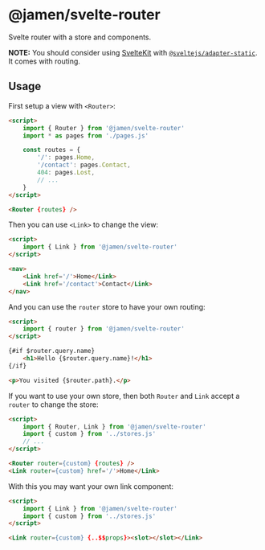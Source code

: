 # @jamen/svelte-router

Svelte router with a store and components.

**NOTE:** You should consider using [SvelteKit](https://kit.svelte.dev/) with [`@sveltejs/adapter-static`](https://github.com/sveltejs/kit/tree/master/packages/adapter-static). It comes with routing.

## Usage

First setup a view with `<Router>`:

```html
<script>
    import { Router } from '@jamen/svelte-router'
    import * as pages from './pages.js'

    const routes = {
        '/': pages.Home,
        '/contact': pages.Contact,
        404: pages.Lost,
        // ...
    }
</script>

<Router {routes} />
```

Then you can use `<Link>` to change the view:

```html
<script>
    import { Link } from '@jamen/svelte-router'
</script>

<nav>
    <Link href='/'>Home</Link>
    <Link href='/contact'>Contact</Link>
</nav>
```

And you can use the `router` store to have your own routing:

```html
<script>
    import { router } from '@jamen/svelte-router'
</script>

{#if $router.query.name}
    <h1>Hello {$router.query.name}!</h1>
{/if}

<p>You visited {$router.path}.</p>
```

If you want to use your own store, then both `Router` and `Link` accept a `router` to change the store:

```html
<script>
    import { Router, Link } from '@jamen/svelte-router'
    import { custom } from '../stores.js'
    // ...
</script>

<Router router={custom} {routes} />
<Link router={custom} href='/'>Home</Link>
```

With this you may want your own link component:

```html
<script>
    import { Link } from '@jamen/svelte-router'
    import { custom } from '../stores.js'
</script>

<Link router={custom} {..$$props}><slot></slot></Link>
```